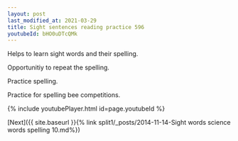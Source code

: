 ```yaml
---
layout: post
last_modified_at: 2021-03-29
title: Sight sentences reading practice 596
youtubeId: bHO0uDTcQMk
---
```

 
 
Helps to learn sight words and their spelling.

Opportunitiy to repeat the spelling. 

Practice spelling. 
 
Practice for spelling bee competitions. 
 
{% include youtubePlayer.html id=page.youtubeId %}
 
 

[Next]({{ site.baseurl }}{% link  split1/_posts/2014-11-14-Sight words science words spelling 10.md%})
 
